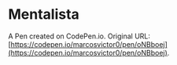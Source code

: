 # Mentalista

A Pen created on CodePen.io. Original URL: [https://codepen.io/marcosvictor0/pen/oNBboej](https://codepen.io/marcosvictor0/pen/oNBboej).


